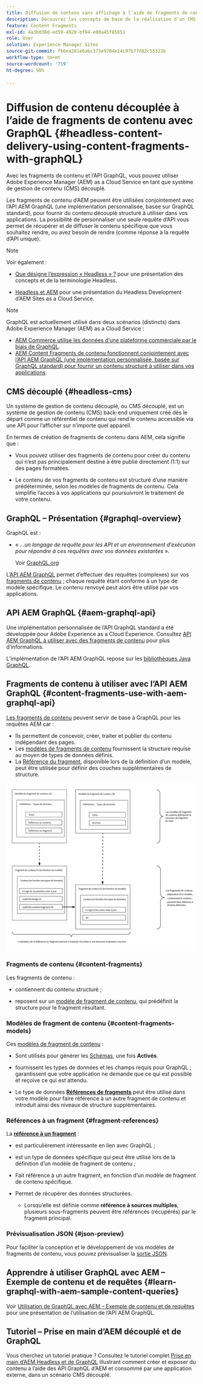 ```yaml
---
title: Diffusion de contenu sans affichage à l’aide de fragments de contenu avec GraphQL (Assets - Fragments de contenu)
description: Découvrez les concepts de base de la réalisation d’un CMS AEM découplé à l’aide de fragments de contenu avec GraphQL pour la diffusion de contenu découplé.
feature: Content Fragments
exl-id: 4a3b030d-ed59-4920-bf94-e00a45f85b51
role: User
solution: Experience Manager Sites
source-git-commit: f66ea281e6abc373e9704e14c97b77d82c55323b
workflow-type: tm+mt
source-wordcount: '719'
ht-degree: 98%

---
```


# Diffusion de contenu découplée à l’aide de fragments de contenu avec GraphQL {#headless-content-delivery-using-content-fragments-with-graphQL}

Avec les fragments de contenu et l’API GraphQL, vous pouvez utiliser Adobe Experience Manager (AEM) as a Cloud Service en tant que système de gestion de contenu (CMS) découplé.

Les fragments de contenu d’AEM peuvent être utilisées conjointement avec l’API AEM GraphQL (une implémentation personnalisée, basée sur GraphQL standard), pour fournir du contenu découplé structuré à utiliser dans vos applications. La possibilité de personnaliser une seule requête d’API vous permet de récupérer et de diffuser le contenu spécifique que vous souhaitez rendre, ou avez besoin de rendre (comme réponse à la requête d’API unique).

>[!NOTE]
>
>Voir également :
>
>* [Que désigne l’expression « Headless » ?](/help/headless/what-is-headless.md) pour une présentation des concepts et de la terminologie Headless.
>
>* [Headless et AEM](/help/headless/introduction.md) pour une présentation du Headless Development d’AEM Sites as a Cloud Service.

>[!NOTE]
>
>GraphQL est actuellement utilisé dans deux scénarios (distincts) dans Adobe Experience Manager (AEM) as a Cloud Service :
>
>* [AEM Commerce utilise les données d’une plateforme commerciale par le biais de GraphQL](/help/commerce-cloud/integrating/magento.md).
>* [AEM Content Fragments de contenu fonctionnent conjointement avec l’API AEM GraphQL (une implémentation personnalisée, basée sur GraphQL standard) pour fournir un contenu structuré à utiliser dans vos applications](/help/headless/graphql-api/content-fragments.md).

## CMS découplé {#headless-cms}

Un système de gestion de contenu découplé, ou CMS découplé, est un système de gestion de contenu (CMS) back-end uniquement créé dès le départ comme un référentiel de contenu qui rend le contenu accessible via une API pour l’afficher sur n’importe quel appareil.

En termes de création de fragments de contenu dans AEM, cela signifie que :

* Vous pouvez utiliser des fragments de contenu pour créer du contenu qui n’est pas principalement destiné à être publié directement (1:1) sur des pages formatées.

* Le contenu de vos fragments de contenu est structuré d’une manière prédéterminée, selon les modèles de fragments de contenu. Cela simplifie l’accès à vos applications qui poursuivront le traitement de votre contenu.

## GraphQL – Présentation {#graphql-overview}

GraphQL est :

* « *...un langage de requête pour les API et un environnement d’exécution pour répondre à ces requêtes avec vos données existantes* ».

  Voir [GraphQL.org](https://graphql.org)

L’[API AEM GraphQL](#aem-graphql-api) permet d’effectuer des requêtes (complexes) sur vos [fragments de contenu](/help/assets/content-fragments/content-fragments.md) ; chaque requête étant conforme à un type de modèle spécifique. Le contenu renvoyé peut alors être utilisé par vos applications.

## API AEM GraphQL {#aem-graphql-api}

Une implémentation personnalisée de l’API GraphQL standard a été développée pour Adobe Experience as a Cloud Experience. Consultez [API AEM GraphQL à utiliser avec des fragments de contenu](/help/headless/graphql-api/content-fragments.md) pour plus d’informations.

L’implémentation de l’API AEM GraphQL repose sur les [bibliothèques Java GraphQL](https://graphql.org/code/#java).

## Fragments de contenu à utiliser avec l’API AEM GraphQL {#content-fragments-use-with-aem-graphql-api}

[Les fragments de contenu](#content-fragments) peuvent servir de base à GraphQL pour les requêtes AEM car :

* Ils permettent de concevoir, créer, traiter et publier du contenu indépendant des pages.
* Les [modèles de fragments de contenu](#content-fragments-models) fournissent la structure requise au moyen de types de données définis.
* La [Référence du fragment](#fragment-references), disponible lors de la définition d’un modèle, peut être utilisée pour définir des couches supplémentaires de structure.

![Fragments de contenu à utiliser avec GraphQL](assets/cfm-nested-01.png "Fragments de contenu à utiliser avec GraphQL")

### Fragments de contenu {#content-fragments}

Les fragments de contenu :

* contiennent du contenu structuré ;

* reposent sur un [modèle de fragment de contenu](#content-fragments-models), qui prédéfinit la structure pour le fragment résultant.

### Modèles de fragment de contenu {#content-fragments-models}

Ces [modèles de fragment de contenu](/help/assets/content-fragments/content-fragments-models.md) :

* Sont utilisés pour générer les [Schémas](https://graphql.org/learn/schema/), une fois **Activés**.

* fournissent les types de données et les champs requis pour GraphQL ; garantissent que votre application ne demande que ce qui est possible et reçoive ce qui est attendu.

* Le type de données **[Références de fragments](#fragment-references)** peut être utilisé dans votre modèle pour faire référence à un autre fragment de contenu et introduit ainsi des niveaux de structure supplémentaires.

### Références à un fragment {#fragment-references}

La **[référence à un fragment](/help/assets/content-fragments/content-fragments-models.md#fragment-reference-nested-fragments)** :

* est particulièrement intéressante en lien avec GraphQL ;

* est un type de données spécifique qui peut être utilisé lors de la définition d’un modèle de fragment de contenu ;

* Fait référence à un autre fragment, en fonction d’un modèle de fragment de contenu spécifique.

* Permet de récupérer des données structurées.

   * Lorsqu’elle est définie comme **référence à sources multiples**, plusieurs sous-fragments peuvent être référencés (récupérés) par le fragment principal.

### Prévisualisation JSON {#json-preview}

Pour faciliter la conception et le développement de vos modèles de fragments de contenu, vous pouvez prévisualiser la [sortie JSON](/help/assets/content-fragments/content-fragments-json-preview.md).

## Apprendre à utiliser GraphQL avec AEM – Exemple de contenu et de requêtes {#learn-graphql-with-aem-sample-content-queries}

Voir [Utilisation de GraphQL avec AEM – Exemple de contenu et de requêtes](/help/headless/graphql-api/sample-queries.md) pour une présentation de l’utilisation de l’API AEM GraphQL.

## Tutoriel – Prise en main d’AEM découplé et de GraphQL

Vous cherchez un tutoriel pratique ? Consultez le tutoriel complet [Prise en main d’AEM Headless et de GraphQL](https://experienceleague.adobe.com/docs/experience-manager-learn/getting-started-with-aem-headless/graphql/overview.html?lang=fr) illustrant comment créer et exposer du contenu à l’aide des API GraphQL d’AEM et consommé par une application externe, dans un scénario CMS découplé.
